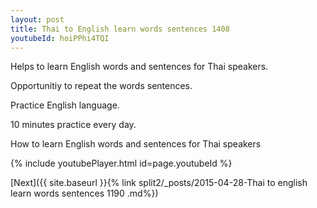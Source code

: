 ```yaml
---
layout: post
title: Thai to English learn words sentences 1408 
youtubeId: hoiPPhi4TQI
---
```

 
 
Helps to learn English words and sentences for Thai speakers.

Opportunitiy to repeat the words sentences. 

Practice English language. 
 
10 minutes practice every day. 
 
How to learn English words and sentences for Thai speakers 
 
{% include youtubePlayer.html id=page.youtubeId %}
 
 
[Next]({{ site.baseurl }}{% link  split2/_posts/2015-04-28-Thai to english learn words sentences 1190 .md%})
 
